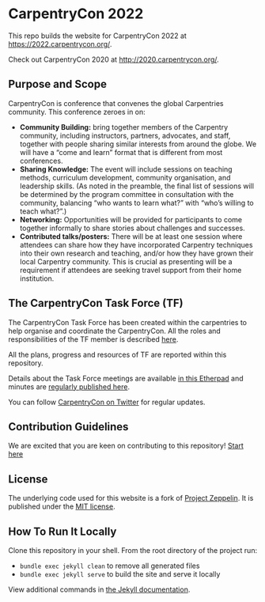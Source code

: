 # CarpentryCon 2022
This repo builds the website for CarpentryCon 2022 at https://2022.carpentrycon.org/.

Check out CarpentryCon 2020 at http://2020.carpentrycon.org/.

## Purpose and Scope

CarpentryCon is conference that convenes the global Carpentries community. This conference zeroes in on:

- **Community Building:** bring together members of the Carpentry community, including instructors, partners, advocates, and staff, together with people sharing similar interests from around the globe. We will have a “come and learn” format that is different from most conferences.
- **Sharing Knowledge:** The event will include sessions on teaching methods, curriculum development, community organisation, and leadership skills. (As noted in the preamble, the final list of sessions will be determined by the program committee in consultation with the community, balancing “who wants to learn what?” with “who’s willing to teach what?”.)
- **Networking:** Opportunities will be provided for participants to come together informally to share stories about challenges and successes.
- **Contributed talks/posters:** There will be at least one session where attendees can share how they have incorporated Carpentry techniques into their own research and teaching, and/or how they have grown their local Carpentry community. This is crucial as presenting will be a requirement if attendees are seeking travel support from their home institution.

## The CarpentryCon Task Force (TF)

The CarpentryCon Task Force has been created within the carpentries to help organise and coordinate the CarpentryCon. All the roles and responsibilities of the TF member is described [here](https://github.com/carpentries/carpentrycon/blob/master/roles_and_responsibilities.md).

All the plans, progress and resources of TF are reported within this repository.

Details about the Task Force meetings are available [in this Etherpad](https://pad.carpentries.org/carpentrycon2022) and minutes are [regularly published here](https://github.com/carpentries/carpentrycon/tree/master/Minutes). 

You can follow [CarpentryCon on Twitter](https://twitter.com/carpentrycon) for regular updates.

## Contribution Guidelines

We are excited that you are keen on contributing to this repository! [Start here](CONTRIBUTING.md)

## License
The underlying code used for this website is a fork of [Project Zeppelin](https://github.com/gdg-x/zeppelin). It is published under the [MIT license](https://github.com/gdg-x/zeppelin/LICENSE.txt). 

## How To Run It Locally
Clone this repository in your shell. From the root directory of the project run:

* `bundle exec jekyll clean` to remove all generated files
* `bundle exec jekyll serve` to build the site and serve it locally

View additional commands in [the Jekyll documentation](https://jekyllrb.com/docs/usage/).
